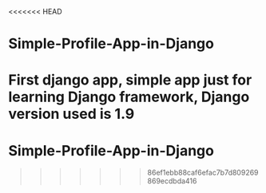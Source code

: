 <<<<<<< HEAD
# Simple-Profile-App-in-Django
First django app, simple app just for learning Django framework, Django version used is 1.9 
=======
# Simple-Profile-App-in-Django
>>>>>>> 86ef1ebb88caf6efac7b7d809269869ecdbda416

